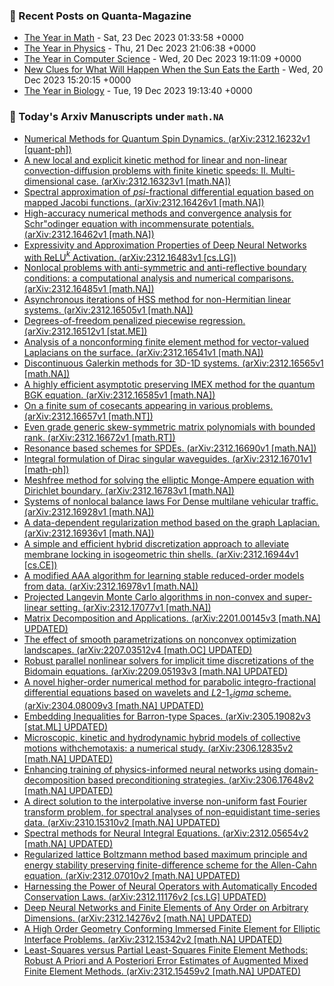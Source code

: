 ### 📝 Recent Posts on Quanta-Magazine
<!-- quanta starts -->
* <a href="https://www.quantamagazine.org/the-biggest-discoveries-in-math-in-2023-20231222/">The Year in Math</a> - Sat, 23 Dec 2023 01:33:58 +0000
* <a href="https://www.quantamagazine.org/the-biggest-discoveries-in-physics-in-2023-20231221/">The Year in Physics</a> - Thu, 21 Dec 2023 21:06:38 +0000
* <a href="https://www.quantamagazine.org/the-biggest-discoveries-in-computer-science-in-2023-20231220/">The Year in Computer Science</a> - Wed, 20 Dec 2023 19:11:09 +0000
* <a href="https://www.quantamagazine.org/new-clues-for-what-will-happen-when-the-sun-eats-the-earth-20231220/">New Clues for What Will Happen When the Sun Eats the Earth</a> - Wed, 20 Dec 2023 15:20:15 +0000
* <a href="https://www.quantamagazine.org/the-biggest-discoveries-in-biology-in-2023-20231219/">The Year in Biology</a> - Tue, 19 Dec 2023 19:13:40 +0000
<!-- quanta ends -->
### 📝 Today's Arxiv Manuscripts under ``math.NA``
<!-- arxiv-math-na starts -->
* <a href="http://arxiv.org/abs/2312.16232">Numerical Methods for Quantum Spin Dynamics. (arXiv:2312.16232v1 [quant-ph])</a>
* <a href="http://arxiv.org/abs/2312.16323">A new local and explicit kinetic method for linear and non-linear convection-diffusion problems with finite kinetic speeds: II. Multi-dimensional case. (arXiv:2312.16323v1 [math.NA])</a>
* <a href="http://arxiv.org/abs/2312.16426">Spectral approximation of $psi$-fractional differential equation based on mapped Jacobi functions. (arXiv:2312.16426v1 [math.NA])</a>
* <a href="http://arxiv.org/abs/2312.16462">High-accuracy numerical methods and convergence analysis for Schr"odinger equation with incommensurate potentials. (arXiv:2312.16462v1 [math.NA])</a>
* <a href="http://arxiv.org/abs/2312.16483">Expressivity and Approximation Properties of Deep Neural Networks with ReLU$^k$ Activation. (arXiv:2312.16483v1 [cs.LG])</a>
* <a href="http://arxiv.org/abs/2312.16485">Nonlocal problems with anti-symmetric and anti-reflective boundary conditions: a computational analysis and numerical comparisons. (arXiv:2312.16485v1 [math.NA])</a>
* <a href="http://arxiv.org/abs/2312.16505">Asynchronous iterations of HSS method for non-Hermitian linear systems. (arXiv:2312.16505v1 [math.NA])</a>
* <a href="http://arxiv.org/abs/2312.16512">Degrees-of-freedom penalized piecewise regression. (arXiv:2312.16512v1 [stat.ME])</a>
* <a href="http://arxiv.org/abs/2312.16541">Analysis of a nonconforming finite element method for vector-valued Laplacians on the surface. (arXiv:2312.16541v1 [math.NA])</a>
* <a href="http://arxiv.org/abs/2312.16565">Discontinuous Galerkin methods for 3D-1D systems. (arXiv:2312.16565v1 [math.NA])</a>
* <a href="http://arxiv.org/abs/2312.16585">A highly efficient asymptotic preserving IMEX method for the quantum BGK equation. (arXiv:2312.16585v1 [math.NA])</a>
* <a href="http://arxiv.org/abs/2312.16657">On a finite sum of cosecants appearing in various problems. (arXiv:2312.16657v1 [math.NT])</a>
* <a href="http://arxiv.org/abs/2312.16672">Even grade generic skew-symmetric matrix polynomials with bounded rank. (arXiv:2312.16672v1 [math.RT])</a>
* <a href="http://arxiv.org/abs/2312.16690">Resonance based schemes for SPDEs. (arXiv:2312.16690v1 [math.NA])</a>
* <a href="http://arxiv.org/abs/2312.16701">Integral formulation of Dirac singular waveguides. (arXiv:2312.16701v1 [math-ph])</a>
* <a href="http://arxiv.org/abs/2312.16783">Meshfree method for solving the elliptic Monge-Ampere equation with Dirichlet boundary. (arXiv:2312.16783v1 [math.NA])</a>
* <a href="http://arxiv.org/abs/2312.16928">Systems of nonlocal balance laws For Dense multilane vehicular traffic. (arXiv:2312.16928v1 [math.NA])</a>
* <a href="http://arxiv.org/abs/2312.16936">A data-dependent regularization method based on the graph Laplacian. (arXiv:2312.16936v1 [math.NA])</a>
* <a href="http://arxiv.org/abs/2312.16944">A simple and efficient hybrid discretization approach to alleviate membrane locking in isogeometric thin shells. (arXiv:2312.16944v1 [cs.CE])</a>
* <a href="http://arxiv.org/abs/2312.16978">A modified AAA algorithm for learning stable reduced-order models from data. (arXiv:2312.16978v1 [math.NA])</a>
* <a href="http://arxiv.org/abs/2312.17077">Projected Langevin Monte Carlo algorithms in non-convex and super-linear setting. (arXiv:2312.17077v1 [math.NA])</a>
* <a href="http://arxiv.org/abs/2201.00145">Matrix Decomposition and Applications. (arXiv:2201.00145v3 [math.NA] UPDATED)</a>
* <a href="http://arxiv.org/abs/2207.03512">The effect of smooth parametrizations on nonconvex optimization landscapes. (arXiv:2207.03512v4 [math.OC] UPDATED)</a>
* <a href="http://arxiv.org/abs/2209.05193">Robust parallel nonlinear solvers for implicit time discretizations of the Bidomain equations. (arXiv:2209.05193v3 [math.NA] UPDATED)</a>
* <a href="http://arxiv.org/abs/2304.08009">A novel higher-order numerical method for parabolic integro-fractional differential equations based on wavelets and $L2$-$1_sigma$ scheme. (arXiv:2304.08009v3 [math.NA] UPDATED)</a>
* <a href="http://arxiv.org/abs/2305.19082">Embedding Inequalities for Barron-type Spaces. (arXiv:2305.19082v3 [stat.ML] UPDATED)</a>
* <a href="http://arxiv.org/abs/2306.12835">Microscopic, kinetic and hydrodynamic hybrid models of collective motions withchemotaxis: a numerical study. (arXiv:2306.12835v2 [math.NA] UPDATED)</a>
* <a href="http://arxiv.org/abs/2306.17648">Enhancing training of physics-informed neural networks using domain-decomposition based preconditioning strategies. (arXiv:2306.17648v2 [math.NA] UPDATED)</a>
* <a href="http://arxiv.org/abs/2310.15310">A direct solution to the interpolative inverse non-uniform fast Fourier transform problem, for spectral analyses of non-equidistant time-series data. (arXiv:2310.15310v2 [math.NA] UPDATED)</a>
* <a href="http://arxiv.org/abs/2312.05654">Spectral methods for Neural Integral Equations. (arXiv:2312.05654v2 [math.NA] UPDATED)</a>
* <a href="http://arxiv.org/abs/2312.07010">Regularized lattice Boltzmann method based maximum principle and energy stability preserving finite-difference scheme for the Allen-Cahn equation. (arXiv:2312.07010v2 [math.NA] UPDATED)</a>
* <a href="http://arxiv.org/abs/2312.11176">Harnessing the Power of Neural Operators with Automatically Encoded Conservation Laws. (arXiv:2312.11176v2 [cs.LG] UPDATED)</a>
* <a href="http://arxiv.org/abs/2312.14276">Deep Neural Networks and Finite Elements of Any Order on Arbitrary Dimensions. (arXiv:2312.14276v2 [math.NA] UPDATED)</a>
* <a href="http://arxiv.org/abs/2312.15342">A High Order Geometry Conforming Immersed Finite Element for Elliptic Interface Problems. (arXiv:2312.15342v2 [math.NA] UPDATED)</a>
* <a href="http://arxiv.org/abs/2312.15459">Least-Squares versus Partial Least-Squares Finite Element Methods: Robust A Priori and A Posteriori Error Estimates of Augmented Mixed Finite Element Methods. (arXiv:2312.15459v2 [math.NA] UPDATED)</a>
<!-- arxiv-math-na ends -->
